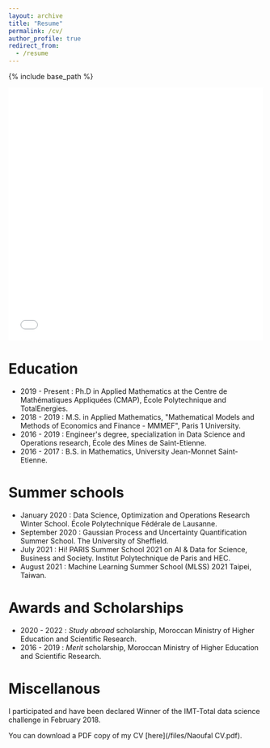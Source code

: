 ```yaml
---
layout: archive
title: "Resume"
permalink: /cv/
author_profile: true
redirect_from:
  - /resume
---
```


{% include base_path %}

<iframe src="/files/Naoufal CV.pdf" width="100%" height="500" frameborder="no" border="0" marginwidth="0" marginheight="0"></iframe>

Education
======
* 2019 - Present : Ph.D in Applied Mathematics at the Centre de Mathématiques Appliquées (CMAP), École Polytechnique and TotalEnergies.
* 2018 - 2019 : M.S. in Applied Mathematics, "Mathematical Models and Methods of Economics and Finance - MMMEF", Paris 1 University.
* 2016 - 2019 : Engineer's degree, specialization in Data Science and Operations research, École des Mines de Saint-Etienne.
* 2016 - 2017 : B.S. in Mathematics, University Jean-Monnet Saint-Etienne.
  
Summer schools 
======
* January 2020 : Data Science, Optimization and Operations Research Winter School. École Polytechnique Fédérale de Lausanne. 
* September 2020 : Gaussian Process and Uncertainty Quantification Summer School. The University of Sheffield.
* July 2021 : Hi! PARIS Summer School 2021 on AI & Data for Science, Business and Society. Institut Polytechnique de Paris and HEC.
* August 2021 : Machine Learning Summer School (MLSS) 2021 Taipei, Taiwan.

Awards and Scholarships
======
* 2020 - 2022 : *Study abroad* scholarship, Moroccan Ministry of Higher Education and Scientific Research.
* 2016 - 2019 : *Merit* scholarship, Moroccan Ministry of Higher Education and Scientific Research.

Miscellanous 
======
I participated and have been declared Winner of the IMT-Total data science challenge in February 2018.


You can download a PDF copy of my CV [here](/files/Naoufal CV.pdf).

